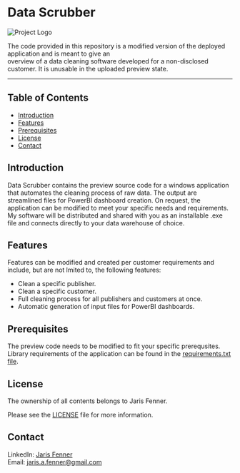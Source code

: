 # Data Scrubber

![Project Logo](distribution/assets/example.ico)

The code provided in this repository is a modified version of the deployed application and is meant to give an  
overview of a data cleaning software developed for a non-disclosed customer. 
It is unusable in the uploaded preview state.  

---

## Table of Contents

- [Introduction](#introduction)
- [Features](#features)
- [Prerequisites](#prerequisites)
- [License](#license)
- [Contact](#contact)

## Introduction

Data Scrubber contains the preview source code for a windows application that automates the cleaning process of raw data.
The output are streamlined files for PowerBI dashboard creation. On request, the application can be modified to meet your specific needs and requirements. My software will be distributed and shared with you as an installable .exe file and connects directly to your data warehouse of choice.

## Features

Features can be modified and created per customer requirements and include, but are not lmited to, the following features:
- Clean a specific publisher.
- Clean a specific customer.
- Full cleaning process for all publishers and customers at once.
- Automatic generation of input files for PowerBI dashboards.

## Prerequisites

The preview code needs to be modified to fit your specific prerequsites.
Library requirements of the application can be found in the [requirements.txt file](requirements.txt).

## License

The ownership of all contents belongs to Jaris Fenner.

Please see the [LICENSE](LICENSE) file for more information.

## Contact

LinkedIn: [Jaris Fenner](https://www.linkedin.com/in/jaris-fenner/)  
Email:    jaris.a.fenner@gmail.com
